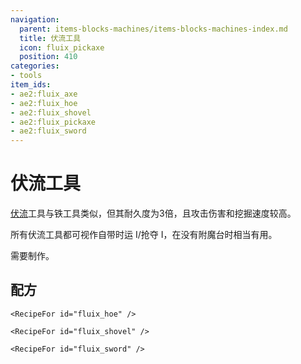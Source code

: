 ```yaml
---
navigation:
  parent: items-blocks-machines/items-blocks-machines-index.md
  title: 伏流工具
  icon: fluix_pickaxe
  position: 410
categories:
- tools
item_ids:
- ae2:fluix_axe
- ae2:fluix_hoe
- ae2:fluix_shovel
- ae2:fluix_pickaxe
- ae2:fluix_sword
---
```


# 伏流工具

<Row>
  <ItemImage id="fluix_axe" scale="4" />

  <ItemImage id="fluix_hoe" scale="4" />

  <ItemImage id="fluix_shovel" scale="4" />

  <ItemImage id="fluix_pickaxe" scale="4" />

  <ItemImage id="fluix_sword" scale="4" />
</Row>

[伏流](fluix_crystal.md)工具与铁工具类似，但其耐久度为3倍，且攻击伤害和挖掘速度较高。

所有伏流工具都可视作自带时运 I/抢夺 I，在没有附魔台时相当有用。

需要制作<ItemLink id="fluix_upgrade_smithing_template" />。

## 配方

<Column>
  <Row>
    <RecipeFor id="fluix_axe" />

    <RecipeFor id="fluix_hoe" />

    <RecipeFor id="fluix_shovel" />
  </Row>

  <Row>
    <RecipeFor id="fluix_pickaxe" />

    <RecipeFor id="fluix_sword" />
  </Row>
</Column>
